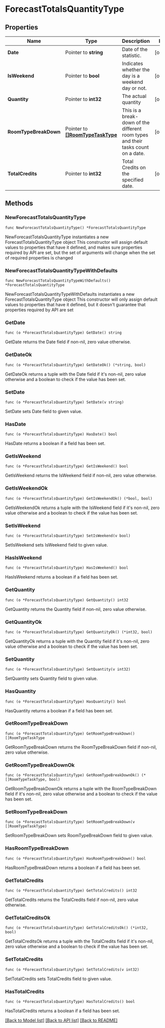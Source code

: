 # ForecastTotalsQuantityType

## Properties

Name | Type | Description | Notes
------------ | ------------- | ------------- | -------------
**Date** | Pointer to **string** | Date of the statistic. | [optional] 
**IsWeekend** | Pointer to **bool** | Indicates whether the day is a weekend day or not. | [optional] 
**Quantity** | Pointer to **int32** | The actual quantity | [optional] 
**RoomTypeBreakDown** | Pointer to [**[]RoomTypeTaskType**](RoomTypeTaskType.md) | This is a break-down of the different room types and their tasks count on a date. | [optional] 
**TotalCredits** | Pointer to **int32** | Total Credits on the specified date. | [optional] 

## Methods

### NewForecastTotalsQuantityType

`func NewForecastTotalsQuantityType() *ForecastTotalsQuantityType`

NewForecastTotalsQuantityType instantiates a new ForecastTotalsQuantityType object
This constructor will assign default values to properties that have it defined,
and makes sure properties required by API are set, but the set of arguments
will change when the set of required properties is changed

### NewForecastTotalsQuantityTypeWithDefaults

`func NewForecastTotalsQuantityTypeWithDefaults() *ForecastTotalsQuantityType`

NewForecastTotalsQuantityTypeWithDefaults instantiates a new ForecastTotalsQuantityType object
This constructor will only assign default values to properties that have it defined,
but it doesn't guarantee that properties required by API are set

### GetDate

`func (o *ForecastTotalsQuantityType) GetDate() string`

GetDate returns the Date field if non-nil, zero value otherwise.

### GetDateOk

`func (o *ForecastTotalsQuantityType) GetDateOk() (*string, bool)`

GetDateOk returns a tuple with the Date field if it's non-nil, zero value otherwise
and a boolean to check if the value has been set.

### SetDate

`func (o *ForecastTotalsQuantityType) SetDate(v string)`

SetDate sets Date field to given value.

### HasDate

`func (o *ForecastTotalsQuantityType) HasDate() bool`

HasDate returns a boolean if a field has been set.

### GetIsWeekend

`func (o *ForecastTotalsQuantityType) GetIsWeekend() bool`

GetIsWeekend returns the IsWeekend field if non-nil, zero value otherwise.

### GetIsWeekendOk

`func (o *ForecastTotalsQuantityType) GetIsWeekendOk() (*bool, bool)`

GetIsWeekendOk returns a tuple with the IsWeekend field if it's non-nil, zero value otherwise
and a boolean to check if the value has been set.

### SetIsWeekend

`func (o *ForecastTotalsQuantityType) SetIsWeekend(v bool)`

SetIsWeekend sets IsWeekend field to given value.

### HasIsWeekend

`func (o *ForecastTotalsQuantityType) HasIsWeekend() bool`

HasIsWeekend returns a boolean if a field has been set.

### GetQuantity

`func (o *ForecastTotalsQuantityType) GetQuantity() int32`

GetQuantity returns the Quantity field if non-nil, zero value otherwise.

### GetQuantityOk

`func (o *ForecastTotalsQuantityType) GetQuantityOk() (*int32, bool)`

GetQuantityOk returns a tuple with the Quantity field if it's non-nil, zero value otherwise
and a boolean to check if the value has been set.

### SetQuantity

`func (o *ForecastTotalsQuantityType) SetQuantity(v int32)`

SetQuantity sets Quantity field to given value.

### HasQuantity

`func (o *ForecastTotalsQuantityType) HasQuantity() bool`

HasQuantity returns a boolean if a field has been set.

### GetRoomTypeBreakDown

`func (o *ForecastTotalsQuantityType) GetRoomTypeBreakDown() []RoomTypeTaskType`

GetRoomTypeBreakDown returns the RoomTypeBreakDown field if non-nil, zero value otherwise.

### GetRoomTypeBreakDownOk

`func (o *ForecastTotalsQuantityType) GetRoomTypeBreakDownOk() (*[]RoomTypeTaskType, bool)`

GetRoomTypeBreakDownOk returns a tuple with the RoomTypeBreakDown field if it's non-nil, zero value otherwise
and a boolean to check if the value has been set.

### SetRoomTypeBreakDown

`func (o *ForecastTotalsQuantityType) SetRoomTypeBreakDown(v []RoomTypeTaskType)`

SetRoomTypeBreakDown sets RoomTypeBreakDown field to given value.

### HasRoomTypeBreakDown

`func (o *ForecastTotalsQuantityType) HasRoomTypeBreakDown() bool`

HasRoomTypeBreakDown returns a boolean if a field has been set.

### GetTotalCredits

`func (o *ForecastTotalsQuantityType) GetTotalCredits() int32`

GetTotalCredits returns the TotalCredits field if non-nil, zero value otherwise.

### GetTotalCreditsOk

`func (o *ForecastTotalsQuantityType) GetTotalCreditsOk() (*int32, bool)`

GetTotalCreditsOk returns a tuple with the TotalCredits field if it's non-nil, zero value otherwise
and a boolean to check if the value has been set.

### SetTotalCredits

`func (o *ForecastTotalsQuantityType) SetTotalCredits(v int32)`

SetTotalCredits sets TotalCredits field to given value.

### HasTotalCredits

`func (o *ForecastTotalsQuantityType) HasTotalCredits() bool`

HasTotalCredits returns a boolean if a field has been set.


[[Back to Model list]](../README.md#documentation-for-models) [[Back to API list]](../README.md#documentation-for-api-endpoints) [[Back to README]](../README.md)


